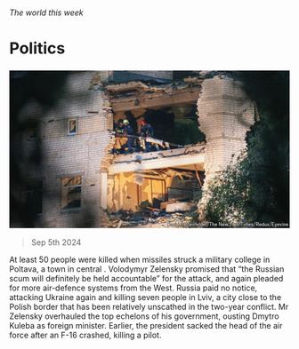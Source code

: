 ###### The world this week

# Politics 

#####  

![image](images/20240907_WWP001.jpg) 

> Sep 5th 2024 

At least 50 people were killed when  missiles struck a military college in Poltava, a town in central . Volodymyr Zelensky promised that “the Russian scum will definitely be held accountable” for the attack, and again pleaded for more air-defence systems from the West. Russia paid no notice, attacking Ukraine again and killing seven people in Lviv, a city close to the Polish border that has been relatively unscathed in the two-year conflict. Mr Zelensky overhauled the top echelons of his government, ousting Dmytro Kuleba as foreign minister. Earlier, the president sacked the head of the air force after an F-16 crashed, killing a pilot. 

